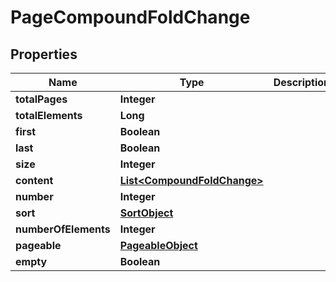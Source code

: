 

# PageCompoundFoldChange


## Properties

| Name | Type | Description | Notes |
|------------ | ------------- | ------------- | -------------|
|**totalPages** | **Integer** |  |  [optional] |
|**totalElements** | **Long** |  |  [optional] |
|**first** | **Boolean** |  |  [optional] |
|**last** | **Boolean** |  |  [optional] |
|**size** | **Integer** |  |  [optional] |
|**content** | [**List&lt;CompoundFoldChange&gt;**](CompoundFoldChange.md) |  |  [optional] |
|**number** | **Integer** |  |  [optional] |
|**sort** | [**SortObject**](SortObject.md) |  |  [optional] |
|**numberOfElements** | **Integer** |  |  [optional] |
|**pageable** | [**PageableObject**](PageableObject.md) |  |  [optional] |
|**empty** | **Boolean** |  |  [optional] |



